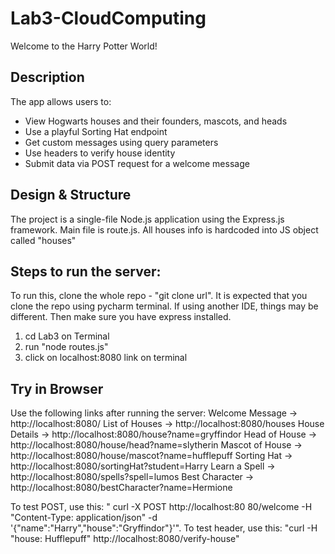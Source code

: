 # Lab3-CloudComputing
Welcome to the Harry Potter World!

## Description
The app allows users to:

- View Hogwarts houses and their founders, mascots, and heads
- Use a playful Sorting Hat endpoint
- Get custom messages using query parameters
- Use headers to verify house identity
- Submit data via POST request for a welcome message

## Design & Structure
The project is a single-file Node.js application using the Express.js framework.
Main file is route.js. All houses info is hardcoded into JS object called "houses"


## Steps to run the server: 
To run this, clone the whole repo - "git clone url". It is expected that you clone the repo using pycharm terminal. If using another IDE, things may be different. Then make sure you have express installed.
1. cd Lab3 on Terminal
2. run "node routes.js"
3. click on localhost:8080 link on terminal

## Try in Browser
Use the following links after running the server:
Welcome Message → http://localhost:8080/
List of Houses → http://localhost:8080/houses
House Details → http://localhost:8080/house?name=gryffindor
Head of House → http://localhost:8080/house/head?name=slytherin
Mascot of House → http://localhost:8080/house/mascot?name=hufflepuff
Sorting Hat → http://localhost:8080/sortingHat?student=Harry
Learn a Spell → http://localhost:8080/spells?spell=lumos
Best Character → http://localhost:8080/bestCharacter?name=Hermione

To test POST, use this: " curl -X POST http://localhost:80
80/welcome -H "Content-Type: application/json" -d '{"name":"Harry","house":"Gryffindor"}'". To test header, use this: "curl -H "house: Hufflepuff" http://localhost:8080/verify-house"

